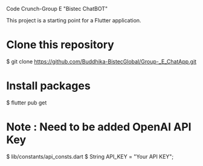 Code Crunch-Group E
"Bistec ChatBOT"

This project is a starting point for a Flutter application.

# Clone this repository
$ git clone https://github.com/Buddhika-BistecGlobal/Group-_E_ChatApp.git

# Install packages
$ flutter pub get 

# Note : Need to be added OpenAI API Key
$ lib/constants/api_consts.dart
$ String API_KEY = "Your API KEY";



